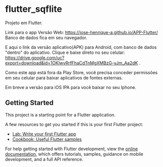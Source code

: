 # flutter_sqflite

Projeto em Flutter.

Link para o app Versão Web: https://jose-henrique-a.github.io/APP-Flutter/
Banco de dados fica em seu navegador.

E aqui o link da versão aplicativo(APK) para Android, com banco de dados "dentro" do aplicativo.
Clique e baixe direto no seu celular: https://drive.google.com/uc?export=download&id=1OKlwvRrfFhaCdTnMgXMBzG-yJm_Aa2dK .

Como este app está fora da Play Store, você precisa conceder permissões em seu celular para baixar aplicativos de fontes externas. 

Em breve a versão para iOS IPA para você baixar no seu Iphone.

## Getting Started

This project is a starting point for a Flutter application.

A few resources to get you started if this is your first Flutter project:

- [Lab: Write your first Flutter app](https://docs.flutter.dev/get-started/codelab)
- [Cookbook: Useful Flutter samples](https://docs.flutter.dev/cookbook)

For help getting started with Flutter development, view the
[online documentation](https://docs.flutter.dev/), which offers tutorials,
samples, guidance on mobile development, and a full API reference.
